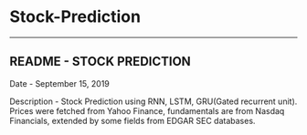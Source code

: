 # Stock-Prediction


--------------------------------------------------------------------------
README - STOCK PREDICTION
--------------------------------------------------------------------------

Date		- September 15, 2019

Description	- Stock Prediction using RNN, LSTM, GRU(Gated recurrent unit). Prices were fetched from Yahoo Finance, fundamentals are from Nasdaq Financials, extended by some fields from EDGAR SEC databases.
